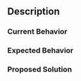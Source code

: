 <!--
  Please make sure you have read the contributing guidelines.
  https://github.com/moorara/docker/blob/master/CONTRIBUTING.md

  If this is a bug report,
  please make sure you provide enough context and describe the steps to reproduce the bug.

  If this is a feature request,
  please describe your use case and alternative options if any.
-->

## Description

### Current Behavior

### Expected Behavior

### Proposed Solution
